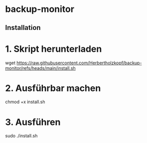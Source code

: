 # backup-monitor


## Installation

# 1. Skript herunterladen
wget https://raw.githubusercontent.com/Herbertholzkopf/backup-monitor/refs/heads/main/install.sh

# 2. Ausführbar machen
chmod +x install.sh

# 3. Ausführen
sudo ./install.sh